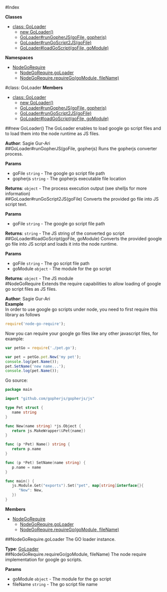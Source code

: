 #Index

**Classes**

* [class: GoLoader](#GoLoader)
  * [new GoLoader()](#new_GoLoader)
  * [GoLoader#runGopherJS(goFile, gopherjs)](#GoLoader#runGopherJS)
  * [GoLoader#runGoScript2JS(goFile)](#GoLoader#runGoScript2JS)
  * [GoLoader#loadGoScript(goFile, goModule)](#GoLoader#loadGoScript)

**Namespaces**

* [NodeGoRequire](#NodeGoRequire)
  * [NodeGoRequire.goLoader](#NodeGoRequire.goLoader)
  * [NodeGoRequire.requireGo(goModule, fileName)](#NodeGoRequire.requireGo)
 
<a name="GoLoader"></a>
#class: GoLoader
**Members**

* [class: GoLoader](#GoLoader)
  * [new GoLoader()](#new_GoLoader)
  * [GoLoader#runGopherJS(goFile, gopherjs)](#GoLoader#runGopherJS)
  * [GoLoader#runGoScript2JS(goFile)](#GoLoader#runGoScript2JS)
  * [GoLoader#loadGoScript(goFile, goModule)](#GoLoader#loadGoScript)

<a name="new_GoLoader"></a>
##new GoLoader()
The GoLoader enables to load google go script files and to load them into the
node runtime as JS files.

**Author**: Sagie Gur-Ari  
<a name="GoLoader#runGopherJS"></a>
##GoLoader#runGopherJS(goFile, gopherjs)
Runs the gopherjs converter process.

**Params**

- goFile `string` - The google go script file path  
- gopherjs `string` - The gopherjs executable file location  

**Returns**: `object` - The process execution output (see shelljs for more information)  
<a name="GoLoader#runGoScript2JS"></a>
##GoLoader#runGoScript2JS(goFile)
Converts the provided go file into JS script text.

**Params**

- goFile `string` - The google go script file path  

**Returns**: `string` - The JS string of the converted go script  
<a name="GoLoader#loadGoScript"></a>
##GoLoader#loadGoScript(goFile, goModule)
Converts the provided google go file into JS script and loads it into
the node runtime.

**Params**

- goFile `string` - The go script file path  
- goModule `object` - The module for the go script  

**Returns**: `object` - The JS module  
<a name="NodeGoRequire"></a>
#NodeGoRequire
Extends the require capabilities to allow loading of google go
script files as JS files.

**Author**: Sagie Gur-Ari  
**Example**  
In order to use google go scripts under node, you need to first require this library as follows
```js
require('node-go-require');
```
Now you can require your google go files like any other javascript files, for example:
```js
var petGo = require('./pet.go');

var pet = petGo.pet.New('my pet');
console.log(pet.Name());
pet.SetName('new name...');
console.log(pet.Name());
```
Go source:
```go
package main

import "github.com/gopherjs/gopherjs/js"

type Pet struct {
   name string
}

func New(name string) *js.Object {
   return js.MakeWrapper(&Pet{name})
}

func (p *Pet) Name() string {
   return p.name
}

func (p *Pet) SetName(name string) {
   p.name = name
}

func main() {
   js.Module.Get("exports").Set("pet", map[string]interface{}{
      "New": New,
   })
}
```

**Members**

* [NodeGoRequire](#NodeGoRequire)
  * [NodeGoRequire.goLoader](#NodeGoRequire.goLoader)
  * [NodeGoRequire.requireGo(goModule, fileName)](#NodeGoRequire.requireGo)

<a name="NodeGoRequire.goLoader"></a>
##NodeGoRequire.goLoader
The GO loader instance.

**Type**: [GoLoader](#GoLoader)  
<a name="NodeGoRequire.requireGo"></a>
##NodeGoRequire.requireGo(goModule, fileName)
The node require implementation for google go scripts.

**Params**

- goModule `object` - The module for the go script  
- fileName `string` - The go script file name  


